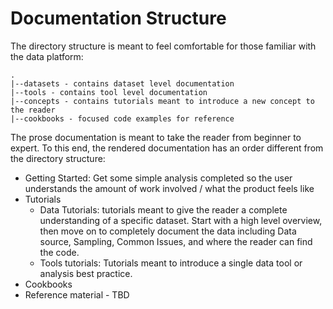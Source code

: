 # Documentation Structure

The directory structure is meant to feel comfortable for those
familiar with the data platform:

```
.
|--datasets - contains dataset level documentation
|--tools - contains tool level documentation
|--concepts - contains tutorials meant to introduce a new concept to the reader
|--cookbooks - focused code examples for reference
```

The prose documentation is meant to take the reader from beginner to expert.
To this end, the rendered documentation has an order different from the directory structure:

* Getting Started: Get some simple analysis completed so the user understands
  the amount of work involved / what the product feels like
* Tutorials
  * Data Tutorials: tutorials meant to give the reader a complete understanding
    of a specific dataset. Start with a high level overview, then move on to
    completely document the data including Data source, Sampling, Common Issues,
    and where the reader can find the code.
  * Tools tutorials: Tutorials meant to introduce a single data tool or
    analysis best practice.
* Cookbooks
* Reference material - TBD
